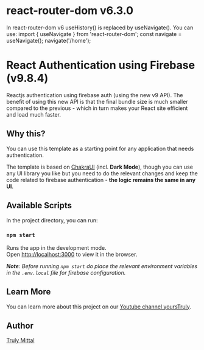 # react-router-dom v6.3.0

In react-router-dom v6 useHistory() is replaced by useNavigate().
You can use:
import { useNavigate } from 'react-router-dom';
const navigate = useNavigate();
navigate('/home');

# React Authentication using Firebase (v9.8.4)

Reactjs authentication using firebase auth (using the new v9 API). The benefit of using this new API is that the final bundle size is much smaller compared to the previous - which in turn makes your React site efficient and load much faster.

## Why this?

You can use this template as a starting point for any application that needs authentication.

The template is based on [ChakraUI](https://chakra-ui.com/) (incl. **Dark Mode**), though you can use any UI library you like but you need to do the relevant changes and keep the code related to firebase authentication - **the logic remains the same in any UI**.

## Available Scripts

In the project directory, you can run:

### `npm start`

Runs the app in the development mode.\
Open [http://localhost:3000](http://localhost:3000) to view it in the browser.

_**Note**: Before running `npm start` do place the relevant environment variables in the `.env.local` file for firebase configuration._

## Learn More

You can learn more about this project on our [Youtube channel yoursTruly](https://youtube.com/c/yourstruly267).

## Author

[Truly Mittal](https://trulymittal.com)
